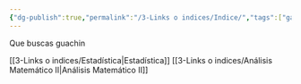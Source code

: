 ```yaml
---
{"dg-publish":true,"permalink":"/3-Links o indices/Indice/","tags":["gardenEntry"]}
---
```


Que buscas guachin

[[3-Links o indices/Estadística\|Estadística]]
[[3-Links o indices/Análisis Matemático II\|Análisis Matemático II]]
